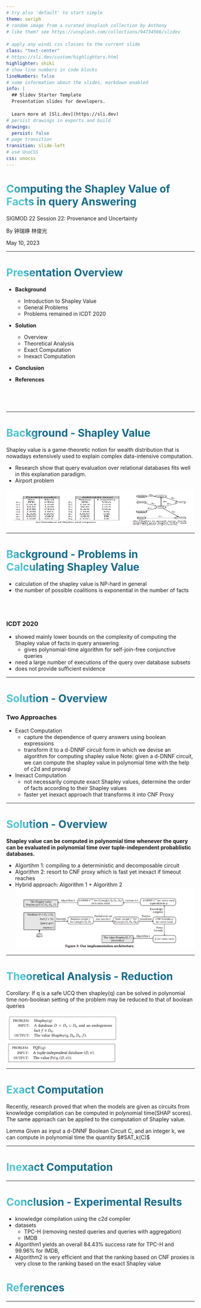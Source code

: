 ```yaml
---
# try also 'default' to start simple
theme: seriph
# random image from a curated Unsplash collection by Anthony
# like them? see https://unsplash.com/collections/94734566/slidev

# apply any windi css classes to the current slide
class: "text-center"
# https://sli.dev/custom/highlighters.html
highlighter: shiki
# show line numbers in code blocks
lineNumbers: false
# some information about the slides, markdown enabled
info: |
  ## Slidev Starter Template
  Presentation slides for developers.

  Learn more at [Sli.dev](https://sli.dev)
# persist drawings in exports and build
drawings:
  persist: false
# page transition
transition: slide-left
# use UnoCSS
css: unocss
---
```


# Computing the Shapley Value of Facts in query Answering

SIGMOD 22 Session 22: Provenance and Uncertainty

By 钟瑞峥 林俊光

May 10, 2023

---

# Presentation Overview

- **Background**
  - Introduction to Shapley Value
  - General Problems
  - Problems remained in ICDT 2020
- **Solution**
  - Overview
  - Theoretical Analysis
  - Exact Computation
  - Inexact Computation
- **Conclusion**
- **References**

  <br>
  <br>

<style>
h1 {
  background-color: #2B90B6;
  background-image: linear-gradient(45deg, #4EC5D4 10%, #146b8c 20%);
  background-size: 100%;
  -webkit-background-clip: text;
  -moz-background-clip: text;
  -webkit-text-fill-color: transparent;
  -moz-text-fill-color: transparent;
}
</style>

<!--
haha
-->

## <!-- problesm that are left unsolved in icdt 2020 -->

---

# Background - Shapley Value

Shapley value is a game-theoretic notion for wealth distribution that is nowadays extensively used to explain complex data-intensive computation.

- Research show that query evaluation over relational databases fits well in this explanation paradigm.
- Airport problem
<center>
  <img src="屏幕截图 2023-05-08 211310.png" width="500" height="100">
</center>
    <style>
    h1 {
      background-color: #2B90B6;
      background-image: linear-gradient(45deg, #4EC5D4 10%, #146b8c 20%);
      background-size: 100%;
      -webkit-background-clip: text;
      -moz-background-clip: text;
      -webkit-text-fill-color: transparent;
      -moz-text-fill-color: transparent;
    }
    </style>
    <!-- no practical solution to the computational challenge inherent to the computation, two effective solutions for computing -->
    <!-- sol 1. capture the dependence of query answers using boolean expressions and then transform it to a particular circuit form in which we devise an algorithm for computing sp -->
    <!-- sol2. faster yet inexact approach that transforms it into CNF and uses a herustic form to compute the sp -->

---

# Background - Problems in Calculating Shapley Value

- calculation of the shapley value is NP-hard in general
- the number of possible coalitions is exponential in the number of facts

<br>
<br>

### ICDT 2020

- showed mainly lower bounds on the complexity of computing the Shapley value of facts in query answering
  - gives polynomial-time algorithm for self-join-free conjunctive queries
- need a large number of executions of the query over database subsets
- does not provide sufficient evidence

---

# Solution - Overview

### Two Approaches

- Exact Computation
  - capture the dependence of query answers using boolean expressions
  - transform it to a d-DNNF circuit form in which we devise an algorithm for computing shapley value
    Note: given a d-DNNF circuit, we can compute the shapley value in polynomial time with the help of c2d and provsql
- Inexact Computation
  - not necessarily compute exact Shapley values, determine the order of facts according to their Shapley values
  - faster yet inexact approach that transforms it into CNF Proxy

<!-- tsetyin? -->

---

# Solution - Overview

**Shapley value can be computed in polynomial time whenever the query can be evaluated in polynomial time over tuple-independent probablistic databases.**

- Algortihm 1: compiling to a deterministic and decomposable circuit
- Algorithm 2: resort to CNF proxy which is fast yet inexact if timeout reaches
- Hybrid approach: Algorithm 1 + Algorithm 2
  <img src="屏幕截图 2023-05-08 183708.png" class="relative top-5 left-20"/>
  <br>

---

# Theoretical Analysis - Reduction

Corollary: If q is a safe UCQ then shapley(q) can be solved in polynomial time
non-boolean setting of the problem may be reduced to that of boolean queries

<div>
<img width="300" src="屏幕截图 2023-05-09 210337.png">
<img width="300"  src="屏幕截图 2023-05-09 210409.png">
</div>

---

# Exact Computation

Recently, research proved that when the models are given as circuits from knowledge compilation can be computed in polynomial time(SHAP scores). The same approach can be applied to the computation of Shapley value.

Lemma Given as input a d-DNNF Boolean Circuit C, and an integer k, we can compute in polynomial time the quantity $#SAT_k(C)$

---

# Inexact Computation

---

# Conclusion - Experimental Results

- knowledge compilation using the c2d compiler
- datasets
  - TPC-H (removing nested queries and queries with aggregation)
  - IMDB
- Algorithm1 yields an overall 84.43% success rate for TPC-H and 99.96% for IMDB,
- Algorithm2 is very efficient and that the ranking based on CNF proxies is very close to the ranking based on the exact Shapley value

# References

---
